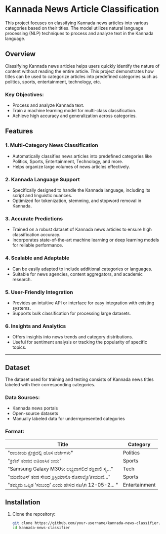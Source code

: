 # Kannada News Article Classification

This project focuses on classifying Kannada news articles into various categories based on their titles. The model utilizes natural language processing (NLP) techniques to process and analyze text in the Kannada language. 

## Overview

Classifying Kannada news articles helps users quickly identify the nature of content without reading the entire article. This project demonstrates how titles can be used to categorize articles into predefined categories such as politics, sports, entertainment, technology, etc.

### Key Objectives:
- Process and analyze Kannada text.
- Train a machine learning model for multi-class classification.
- Achieve high accuracy and generalization across categories.

## Features

### 1. **Multi-Category News Classification**
   - Automatically classifies news articles into predefined categories like Politics, Sports, Entertainment, Technology, and more.
   - Helps organize large volumes of news articles effectively.

### 2. **Kannada Language Support**
   - Specifically designed to handle the Kannada language, including its script and linguistic nuances.
   - Optimized for tokenization, stemming, and stopword removal in Kannada.

### 3. **Accurate Predictions**
   - Trained on a robust dataset of Kannada news articles to ensure high classification accuracy.
   - Incorporates state-of-the-art machine learning or deep learning models for reliable performance.

### 4. **Scalable and Adaptable**
   - Can be easily adapted to include additional categories or languages.
   - Suitable for news agencies, content aggregators, and academic research.

### 5. **User-Friendly Integration**
   - Provides an intuitive API or interface for easy integration with existing systems.
   - Supports bulk classification for processing large datasets.

### 6. **Insights and Analytics**
   - Offers insights into news trends and category distributions.
   - Useful for sentiment analysis or tracking the popularity of specific topics.

---
## Dataset

The dataset used for training and testing consists of Kannada news titles labeled with their corresponding categories.

### Data Sources:
- Kannada news portals
- Open-source datasets
- Manually labeled data for underrepresented categories

### Format:
| Title                             | Category       |
|-----------------------------------|----------------|
| "ರಾಜಕೀಯ ಕ್ಷೇತ್ರದಲ್ಲಿ ಹೊಸ ಚರ್ಚೆಗಳು" | Politics       |
| "ಕ್ರಿಕೆಟ್ ತಂಡದ ಐತಿಹಾಸಿಕ ಜಯ"       | Sports         |
| "Samsung Galaxy M30s: ಲಭ್ಯವಾಗಲಿದೆ ಶಕ್ತಿಶಾಲಿ ಸ್ಮ..."       | Tech         |
| "ಯುವೆಂಟಸ್ ತಂಡ ಸೇರಿದ ಕ್ರಿಸ್ಟಿಯಾನೊ ರೊನಾಲ್ಡೊ\nಯುವೆ..."       | Sports         |
| "ತಮ್ಮದು ಒಪ್ಪಿತ ʼಸಂಬಂಧʼ ಎಂದು ಹೇಳಿದ ನಟ\n  12-05-2...	" | Entertainment       |

## Installation

1. Clone the repository:
   ```bash
   git clone https://github.com/your-username/kannada-news-classifier.git
   cd kannada-news-classifier
